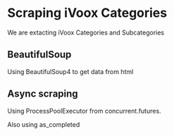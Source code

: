 # Scraping iVoox Categories

We are extacting iVoox Categories and Subcategories

## BeautifulSoup

Using BeautifulSoup4 to get data from html

## Async scraping

Using ProcessPoolExecutor from concurrent.futures.

Also using as_completed